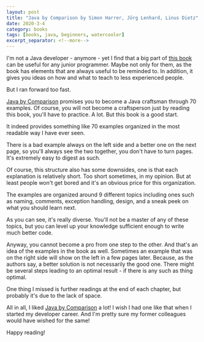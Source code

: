 ```yaml
---
layout: post
title: "Java by Comparison by Simon Harrer, Jörg Lenhard, Linus Dietz"
date: 2020-3-4
category: books
tags: [books, java, beginners, watercooler]
excerpt_separator: <!--more-->
---
```

I'm not a Java developer - anymore - yet I find that a big part of [this book](https://amzn.to/2Ie6E28) can be useful for any junior programmer. Maybe not only for them, as the book has elements that are always useful to be reminded to. In addition, it gives you ideas on how and what to teach to less experienced people.
<!--more-->
But I ran forward too fast.

[Java by Comparison](https://amzn.to/2Ie6E28) promises you to become a Java craftsman through 70 examples. Of course, you will not become a craftsperson just by reading this book, you'll have to practice. A lot. But this book is a good start.

It indeed provides something like 70 examples organized in the most readable way I have ever seen.

There is a bad example always on the left side and a better one on the next page, so you'll always see the two together, you don't have to turn pages. It's extremely easy to digest as such.

Of course, this structure also has some downsides, one is that each explanation is relatively short. Too short sometimes, in my opinion. But at least people won't get bored and it's an obvious price for this organization.

The examples are organized around 9 different topics including ones such as naming, comments, exception handling, design, and a sneak peek on what you should learn next.

As you can see, it's really diverse. You'll not be a master of any of these topics, but you can level up your knowledge sufficient enough to write much better code.

Anyway, you cannot become a pro from one step to the other. And that's an idea of the examples in the book as well. Sometimes an example that was on the right side will show on the left in a few pages later. Because, as the authors say, a better solution is not necessarily the good one. There might be several steps leading to an optimal result - if there is any such as thing optimal.

One thing I missed is further readings at the end of each chapter, but probably it's due to the lack of space.

All in all, I liked [Java by Comparison](https://amzn.to/2Ie6E28) a lot! I wish I had one like that when I started my developer career. And I'm pretty sure my former colleagues would have wished for the same!

Happy reading!